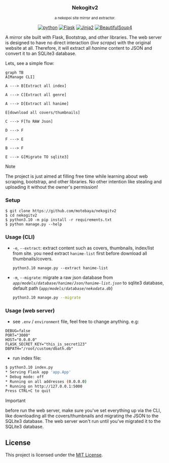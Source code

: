 <div align='center'>
	<h3>Nekogitv2</h3>
<small>a nekopoi site mirror and extractor.</small>

[![python](https://img.shields.io/badge/python-3.10-blue?logo=python&logoColor=yellow)](https://www.python.org/downloads/release/python-3100/)
[![Flask](https://img.shields.io/badge/Flask-3.0.0-green?logo=flask&logoColor=white)](https://pypi.org/project/Flask/)
[![Jinja2](https://img.shields.io/badge/Jinja-3.1.2-red?logo=jinja&logoColor=white)](https://palletsprojects.com/p/jinja/)
[![BeautifulSoup4](https://img.shields.io/badge/BeautifulSoup4-4.12.2-blueviolet?logo=python&logoColor=yellow)](https://pypi.org/project/beautifulsoup4/)

</div>

A mirror site built with Flask, Bootstrap, and other libraries. The web server is designed to have no direct interaction (_live scrape_) with the original website at all. Therefore, it will extract all _hanime_ content to JSON and convert it to an SQLite3 database.

Lets, see a simple flow:

```mermaid
graph TB
A[Manage CLI]

A ---> B[Extract all index]

A ---> C[Extract all genre]

A ---> D[Extract all hanime]

E[download all covers/thumbnails]

C ---> F[To RAW Json]

D ---> F

F ---> E

B ---> F

E ---> G[Migrate TO sqlite3]

```

> [!note]
> The project is just aimed at filling free time while learning about web scraping, bootstrap, and other libraries. No other intention like stealing and uploading it without the owner's permission!

### Setup

```
$ git clone https://github.com/motebaya/nekogitv2
$ cd nekogitv2
$ python3.10 -m pip install -r requirements.txt
$ python manage.py --help
```

### Usage (CLI)

- `-e`, `--extract`: extract content such as covers, thumbnails, index/list from site.
  you need extract `hanime-list` first before download all thumbnails/covers.

  ```
  python3.10 manage.py --extract hanime-list
  ```

- `-m`, `--migrate`: migrate a raw json database from _`app/models/database/hanime/Json/hanime-list.json`_ to sqlite3 database, default path (_`app/models/database/nekodata.db`_)

  ```bash
  python3.10 manage.py --migrate
  ```

### Usage (web server)

- see `.env` / `environment` file, feel free to change anything. e.g:

```
DEBUG=false
PORT="3000"
HOST="0.0.0.0"
FLASK_SECRET_KEY="this_is_secret123"
DBPATH="/root/custom/dbath.db"
```

- run index file:

```bash
$ python3.10 index.py
* Serving Flask app 'app.App'
* Debug mode: off
* Running on all addresses (0.0.0.0)
* Running on http://127.0.0.1:5000
Press CTRL+C to quit
```

> [!important]
> before run the web server, make sure you've set everything up via the CLI, like downloading all the covers/thumbnails and migrating the JSON to the SQLite3 database. The web server won't run until you've migrated it to the SQLite3 database.

## License

This project is licensed under the [MIT License](LICENSE).
